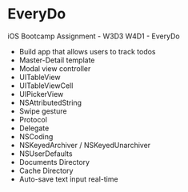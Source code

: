 # EveryDo
iOS Bootcamp Assignment - W3D3 W4D1 - EveryDo

* Build app that allows users to track todos
* Master-Detail template
* Modal view controller
* UITableView
* UITableViewCell
* UIPickerView
* NSAttributedString
* Swipe gesture
* Protocol
* Delegate
* NSCoding
* NSKeyedArchiver / NSKeyedUnarchiver
* NSUserDefaults
* Documents Directory
* Cache Directory
* Auto-save text input real-time
